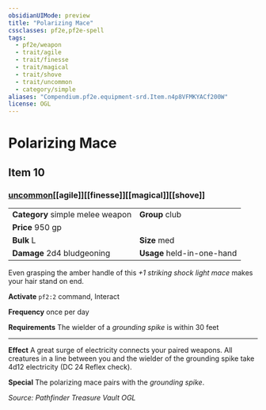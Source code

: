 ```yaml
---
obsidianUIMode: preview
title: "Polarizing Mace"
cssclasses: pf2e,pf2e-spell
tags:
  - pf2e/weapon
  - trait/agile
  - trait/finesse
  - trait/magical
  - trait/shove
  - trait/uncommon
  - category/simple
aliases: "Compendium.pf2e.equipment-srd.Item.n4p8VFMKYACf200W"
license: OGL
---
```

# Polarizing Mace
## Item 10
### [uncommon](uncommon "Uncommon Rarity Trait")[[agile]][[finesse]][[magical]][[shove]]

|  |  |
| -- | -- |
| **Category** simple melee weapon | **Group** club |
| **Price** 950 gp |  |
| **Bulk** L | **Size** med |
| **Damage** 2d4 bludgeoning  | **Usage** held-in-one-hand |



Even grasping the amber handle of this _+1 striking shock light mace_ makes your hair stand on end.

**Activate** `pf2:2` command, Interact

**Frequency** once per day

**Requirements** The wielder of a _grounding spike_ is within 30 feet

* * *

**Effect** A great surge of electricity connects your paired weapons. All creatures in a line between you and the wielder of the grounding spike take 4d12 electricity (DC 24 Reflex check).

**Special** The polarizing mace pairs with the _grounding spike_.

*Source: Pathfinder Treasure Vault*
*OGL*